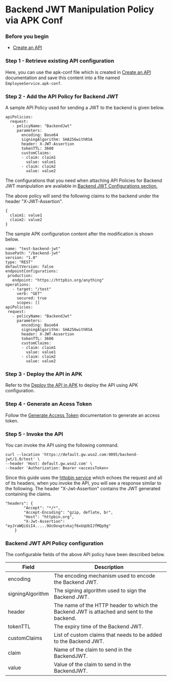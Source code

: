 # Backend JWT Manipulation Policy via APK Conf

### Before you begin

- <a href="../../../../get-started/quick-start-guide" target="_blank">Create an API</a>

### Step 1 - Retrieve existing API configuration

Here, you can use the apk-conf file which is created in <a href="../../../../get-started/quick-start-guide" target="_blank">Create an API</a> documentation and save this content into a file named `EmployeeService.apk-conf`.

### Step 2 - Add the API Policy for Backend JWT

A sample API Policy used for sending a JWT to the backend is given below.
```
apiPolicies:
  request:
   - policyName: "BackendJwt"
     parameters:
       encoding: Base64
       signingAlgorithm: SHA256withRSA
       header: X-JWT-Assertion
       tokenTTL: 3600
       customClaims:
       - claim: claim1
         value: value1
       - claim: claim2
         value: value2
```

The configurations that you need when attaching API Policies for Backend JWT manipulation are available in [Backend JWT Configurations section.](#backend-jwt-api-policy-configuration)

The above policy will send the following claims to the backend under the header "X-JWT-Assertion".

```
{
  claim1: value1
  claim2: value2
}
```

The sample APK configuration content after the modification is shown below.

```
name: "test-backend-jwt"
basePath: "/backend-jwt"
version: "1.0"
type: "REST"
defaultVersion: false
endpointConfigurations:
 production:
   endpoint: "https://httpbin.org/anything"
operations:
   - target: "/test"
     verb: "GET"
     secured: true
     scopes: []
apiPolicies:
 request:
   - policyName: "BackendJwt"
     parameters:
       encoding: Base64
       signingAlgorithm: SHA256withRSA
       header: X-JWT-Assertion
       tokenTTL: 3600
       customClaims:
       - claim: claim1
         value: value1
       - claim: claim2
         value: value2
```
### Step 3 - Deploy the API in APK

Refer to the <a href="../../../../get-started/quick-start-guide#deploy-the-api-in-apk" target="_blank">Deploy the API in APK</a> to deploy the API using APK configuration.

### Step 4 - Generate an Acess Token

Follow the <a href="../../../../develop-and-deploy-api/security/generate-access-token" target="_blank">Generate Access Token</a> documentation to generate an access token.

### Step 5 - Invoke the API

You can invoke the API using the following command.

```
curl --location 'https://default.gw.wso2.com:9095/backend-jwt/1.0/test' \
--header 'Host: default.gw.wso2.com' \
--header 'Authorization: Bearer <accessToken>
```

Since this guide uses the <a href="https://httpbin.org/anything" target="_blank">httpbin service</a> which echoes the request and all of its headers, when you invoke the API, you will see a response similar to the following. The header "X-Jwt-Assertion" contains the JWT generated containing the claims.

```
"headers": {
        "Accept": "*/*",
        "Accept-Encoding": "gzip, deflate, br",
        "Host": "httpbin.org",
        "X-Jwt-Assertion": "eyJraWQiOiI4.....9UcOovptvkajf6xUqUbIJfMQp9g"
    }
```

### Backend JWT API Policy configuration

The configurable fields of the above API policy have been described below.

| Field            | Description                                                                               |
| ---------------- | ----------------------------------------------------------------------------------------- |
| encoding         | The encoding mechanism used to encode the Backend JWT.                                    |
| signingAlgorithm | The signing algorithm used to sign the Backend JWT.                                       |
| header           | The name of the HTTP header to which the Backend JWT is attached and sent to the backend. |
| tokenTTL         | The expiry time of the Backend JWT.                                                       |
| customClaims     | List of custom claims that needs to be added to the Backend JWT.                          |
| claim            | Name of the claim to send in the BackendJWT.                                              |
| value            | Value of the claim to send in the BackendJWT.                                             |

